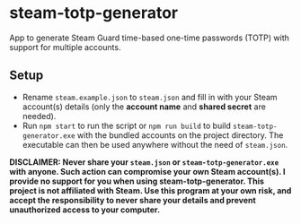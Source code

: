 # steam-totp-generator
App to generate Steam Guard time-based one-time passwords (TOTP) with support for multiple accounts.

## Setup
- Rename `steam.example.json` to `steam.json` and fill in with your Steam account(s) details (only the **account name** and **shared secret** are needed).
- Run `npm start` to run the script or `npm run build` to build `steam-totp-generator.exe` with the bundled accounts on the project directory. The executable can then be used anywhere without the need of `steam.json`.

**DISCLAIMER: Never share your `steam.json` or `steam-totp-generator.exe` with anyone. Such action can compromise your own Steam account(s).
I provide no support for you when using steam-totp-generator. This project is not affiliated with Steam. Use this program at your own risk, and accept the responsibility to never share your details and prevent unauthorized access to your computer.**

